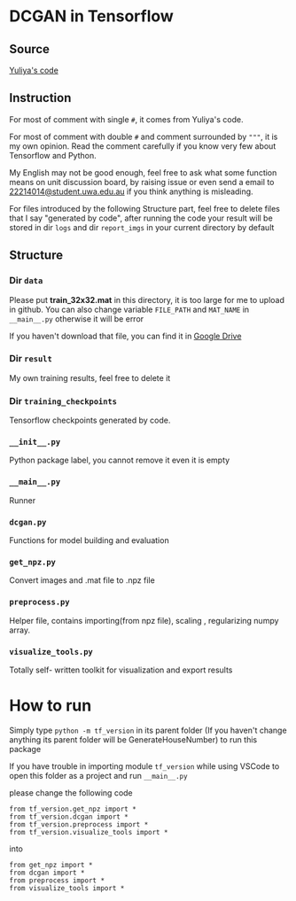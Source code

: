 # DCGAN in Tensorflow

## Source

[Yuliya's code](https://github.com/YuliyaLab/AIclass/blob/master/L9_DCGAN_housenum_1.ipynb)

## Instruction

For most of comment with single `#`, it comes from Yuliya's code.

For most of comment with double `#` and comment surrounded by `"""`, it is my own opinion. Read the comment carefully if you know very few about Tensorflow and Python.

My English may not be good enough, feel free to ask what some function means on unit discussion board, by raising issue or even send a email to 22214014@student.uwa.edu.au if you think anything is misleading.

For files introduced by the following Structure part, feel free to delete files that I say "generated by code", after running the code your result will be stored in dir `logs` and dir `report_imgs` in your current directory by default

## Structure

### Dir `data`

Please put **train_32x32.mat** in this directory, it is too large for me to upload in github. You can also change variable `FILE_PATH` and `MAT_NAME` in `__main__.py` otherwise it will be error

If you haven't download that file, you can find it in [Google Drive](https://drive.google.com/file/d/1x8TvBIAjueTDmxSOFMSPjlQRSgtabO2a/view?usp=sharing)

### Dir `result`

My own training results, feel free to delete it

### Dir `training_checkpoints`

Tensorflow checkpoints generated by code.

### `__init__.py`

Python package label, you cannot remove it even it is empty

### `__main__.py`

Runner

### `dcgan.py`

Functions for model building and evaluation

### `get_npz.py`

Convert images and .mat file to .npz file

### `preprocess.py`

Helper file, contains importing(from npz file), scaling , regularizing numpy array.

### `visualize_tools.py`

Totally self- written toolkit for visualization and export results

# How to run

Simply type `python -m tf_version` in its parent folder (If you haven't change anything its parent folder will be GenerateHouseNumber) to run this package

If you have trouble in importing module `tf_version` while using VSCode to open this folder as a project and run `__main__.py`

please change the following code 
```
from tf_version.get_npz import *
from tf_version.dcgan import *
from tf_version.preprocess import *
from tf_version.visualize_tools import *
```

into
```
from get_npz import *
from dcgan import *
from preprocess import *
from visualize_tools import *
```